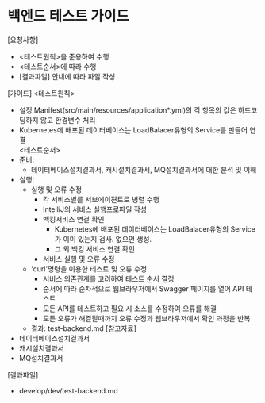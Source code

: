 # 백엔드 테스트 가이드 
  
[요청사항]  
- <테스트원칙>을 준용하여 수행
- <테스트순서>에 따라 수행
- [결과파일] 안내에 따라 파일 작성 

[가이드]
<테스트원칙>
- 설정 Manifest(src/main/resources/application*.yml)의 각 항목의 값은 하드코딩하지 않고 환경변수 처리 
- Kubernetes에 배포된 데이터베이스는 LoadBalacer유형의 Service를 만들어 연결   
<테스트순서>
- 준비:
  - 데이터베이스설치결과서, 캐시설치결과서, MQ설치결과서에 대한 분석 및 이해  
- 실행:
  - 실행 및 오류 수정
    - 각 서비스별를 서브에이젼트로 병렬 수행   
    - IntelliJ의 서비스 실행프로파일 작성 
    - 백킹서비스 연결 확인
      - Kubernetes에 배포된 데이터베이스는 LoadBalacer유형의 Service가 이미 있는지 검사. 없으면 생성. 
      - 그 외 백킹 서비스 연결 확인 
    - 서비스 실행 및 오류 수정 
  - 'curl'명령을 이용한 테스트 및 오류 수정
    - 서비스 의존관계를 고려하여 테스트 순서 결정 
    - 순서에 따라 순차적으로 웹브라우저에서 Swagger 페이지를 열어 API 테스트 
    - 모든 API를 테스트하고 필요 시 소스를 수정하여 오류를 해결  
    - 모든 오류가 해결될때까지 오류 수정과 웹브라우저에서 확인 과정을 반복  
  - 결과: test-backend.md
[참고자료]
- 데이터베이스설치결과서
- 캐시설치결과서
- MQ설치결과서
  
[결과파일]
- develop/dev/test-backend.md